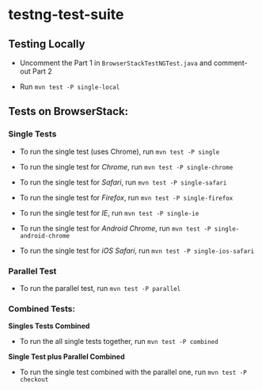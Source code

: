 # testng-test-suite

## Testing Locally

+ Uncomment the Part 1 in `BrowserStackTestNGTest.java` and comment-out Part 2

+ Run `mvn test -P single-local`

## Tests on BrowserStack:

### Single Tests
- To run the single test (uses Chrome), run `mvn test -P single`

- To run the single test for *Chrome*, run `mvn test -P single-chrome`

- To run the single test for *Safari*, run `mvn test -P single-safari`

- To run the single test for *Firefox*, run `mvn test -P single-firefox`

- To run the single test for *IE*, run `mvn test -P single-ie`

- To run the single test for *Android Chrome*, run `mvn test -P single-android-chrome`

- To run the single test for *iOS Safari*, run `mvn test -P single-ios-safari`

### Parallel Test
- To run the parallel test, run `mvn test -P parallel`

### Combined Tests:

**Singles Tests Combined**
- To run the all single tests together, run `mvn test -P combined`

**Single Test plus Parallel Combined**
- To run the single test combined with the parallel one, run `mvn test -P checkout`
